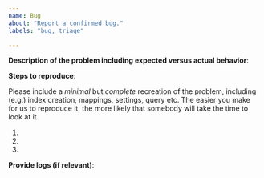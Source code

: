 ```yaml
---
name: Bug
about: "Report a confirmed bug."
labels: "bug, triage"

---
```

<!--
Please fill in the following details to help us reproduce the bug:
-->
**Description of the problem including expected versus actual behavior**:

**Steps to reproduce**:

Please include a *minimal* but *complete* recreation of the problem,
including (e.g.) index creation, mappings, settings, query etc.  The easier
you make for us to reproduce it, the more likely that somebody will take the
time to look at it.

 1.
 2.
 3.

**Provide logs (if relevant)**:
